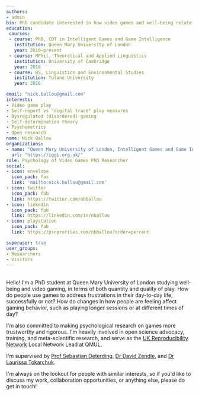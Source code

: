 ```yaml
---
authors:
- admin
bio: PhD candidate interested in how video games and well-being relate, and using detailed behavioral data to unpack those relationships better. Looking to make science a little less broken.
education:
 courses:
 - course: PhD, CDT in Intelligent Games and Game Intelligence
   institution: Queen Mary University of London
   year: 2019–present
 - course: MPhil, Theoretical and Applied Linguistics
   institution: University of Cambridge
   year: 2018
 - course: BS, Linguistics and Environmental Studies
   institution: Tulane University
   year: 2016

email: "nick.ballou@gmail.com"
interests:
- Video game play
- Self-report vs "digital trace" play measures
- Dysregulated (disordered) gaming
- Self-determination theory
- Psychometrics
- Open research
name: Nick Ballou
organizations:
- name: "Queen Mary University of London, Intelligent Games and Game Intelligence Programme"
  url: "https://iggi.org.uk/"
role: Psychology of Video Games PhD Researcher 
social:
- icon: envelope
  icon_pack: fas
  link: 'mailto:nick.ballou@gmail.com'
- icon: twitter
  icon_pack: fab
  link: https://twitter.com/nbballou
- icon: linkedin
  icon_pack: fab
  link: https://linkedin.com/in/nballou
- icon: playstation
  icon_pack: fab
  link: https://psnprofiles.com/nbballou?order=percent

superuser: true
user_groups:
- Researchers
- Visitors
---
```

</br > Hello! I'm a PhD student at Queen Mary University of London studying well-being and video gaming, in terms of both quantity and quality of play. How do people use games to address frustrations in their day-to-day life, successfully or not? How do changes in how people are feeling affect gaming behavior, such as playing longer sessions or at different times of day?

I'm also committed to making psychological research on games more trustworthy and rigorous. I'm heavily involved in open science advocacy, training, and meta-scientific research, and serve as the [UK Reproducibility Network](https://www.ukrn.org) Local Network Lead at QMUL.

I'm supervised by [Prof Sebastian Deterding](https://codingconduct.cc/Publications), [Dr David Zendle](https://pure.york.ac.uk/portal/en/researchers/david-zendle(127e6f28-98bb-4662-a759-369391c609e6)/publications.html), and [Dr Laurissa Tokarchuk](http://www.eecs.qmul.ac.uk/~laurissa/Laurissas_Pages/About_Me.html).

I'm always on the lookout for people with similar interests, so if you'd like to discuss my work, collaboration opportunities, or anything else, please do get in touch!